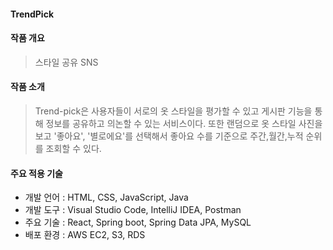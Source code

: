 #### TrendPick

<u></u>

#### **작품 개요**

> 스타일 공유 SNS 



#### **작품 소개**

> Trend-pick은 사용자들이 서로의 옷 스타일을 평가할 수 있고 게시판 기능을 통해 정보를 공유하고 의논할 수 있는  서비스이다. 또한 랜덤으로 옷 스타일 사진을 보고 '좋아요', '별로에요'를 선택해서 좋아요 수를 기준으로 주간,월간,누적 순위를 조회할 수 있다.   



#### **주요 적용 기술**

- 개발 언어 : HTML, CSS, JavaScript,  Java
- 개발 도구 : Visual Studio Code, IntelliJ IDEA, Postman
- 주요 기술 : React, Spring boot, Spring Data JPA, MySQL
- 배포 환경 : AWS EC2, S3, RDS 





